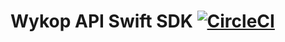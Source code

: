 # Wykop API Swift SDK [![CircleCI](https://dl.circleci.com/status-badge/img/gh/MariuszOsowski/WykopApi/tree/develop.svg?style=svg)](https://dl.circleci.com/status-badge/redirect/gh/MariuszOsowski/WykopApi/tree/develop)


